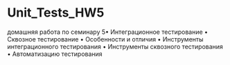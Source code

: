 # Unit_Tests_HW5
домашняя работа по семинару 5• Интеграционное тестирование • Сквозное тестирование • Особенности и отличия • Инструменты интеграционного тестирования • Инструменты сквозного тестирования • Автоматизацию тестирования
